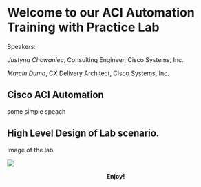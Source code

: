 # Welcome to our ACI Automation Training with Practice Lab

Speakers:

*Justyna Chowaniec*, Consulting Engineer, Cisco Systems, Inc.

*Marcin Duma*, CX Delivery Architect, Cisco Systems, Inc.

## Cisco ACI Automation

some simple speach

## High Level Design of Lab scenario.

Image of the lab

<img src="https://raw.githubusercontent.com/marcinduma/HOLCLD-2101/master/images/Overal-HybridApp.png">



**<p style="text-align: center;">Enjoy!</p>**